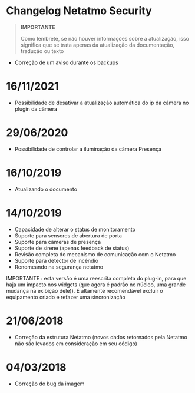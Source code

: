 # Changelog Netatmo Security

>**IMPORTANTE**
>
>Como lembrete, se não houver informações sobre a atualização, isso significa que se trata apenas da atualização da documentação, tradução ou texto


- Correção de um aviso durante os backups

# 16/11/2021

- Possibilidade de desativar a atualização automática do ip da câmera no plugin da câmera

# 29/06/2020

- Possibilidade de controlar a iluminação da câmera Presença

# 16/10/2019

- Atualizando o documento

# 14/10/2019

- Capacidade de alterar o status de monitoramento
- Suporte para sensores de abertura de porta
- Suporte para câmeras de presença
- Suporte de sirene (apenas feedback de status)
- Revisão completa do mecanismo de comunicação com o Netatmo
- Suporte para detector de incêndio
- Renomeando na segurança netatmo


IMPORTANTE : esta versão é uma reescrita completa do plug-in, para que haja um impacto nos widgets (que agora é padrão no núcleo, uma grande mudança na exibição dele)). É altamente recomendável excluir o equipamento criado e refazer uma sincronização

# 21/06/2018

- Correção da estrutura Netatmo (novos dados retornados pela Netatmo não são levados em consideração em seu código)

# 04/03/2018

- Correção do bug da imagem
